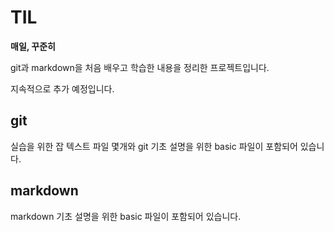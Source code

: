# TIL
**매일, 꾸준히**

git과 markdown을 처음 배우고 학습한 내용을 정리한 프로젝트입니다.

지속적으로 추가 예정입니다.

## git
실습을 위한 잡 텍스트 파일 몇개와 git 기초 설명을 위한 basic 파일이 포함되어 있습니다.

## markdown
markdown 기초 설명을 위한 basic 파일이 포함되어 있습니다.